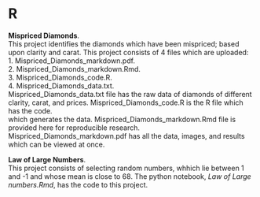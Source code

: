 # R

**Mispriced Diamonds**.       
This project identifies the diamonds which have been mispriced; based upon clarity and carat. This project consists of 4 files which are uploaded:         
    1. Mispriced_Diamonds_markdown.pdf.        
    2. Mispriced_Diamonds_markdown.Rmd.         
    3. Mispriced_Diamonds_code.R.        
    4. Mispriced_Diamonds_data.txt.        
Mispriced_Diamonds_data.txt file has the raw data of diamonds of different clarity, carat, and prices. Mispriced_Diamonds_code.R is the R file which has the code.  
which generates the data. Mispriced_Diamonds_markdown.Rmd file is provided here for reproducible research. Mispriced_Diamonds_markdown.pdf has all the data, images, and results which can be viewed at once.     

**Law of Large Numbers**.      
This project consists of selecting random numbers, whhich lie between 1 and -1 and whose mean is close to 68. The python notebook, *Law of Large numbers.Rmd*, has the code to this project.
